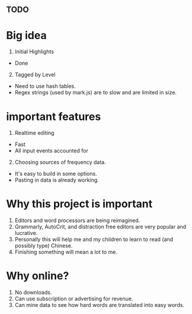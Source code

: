 ## TODO
# Big idea
1. Initial Highlights
  * Done
2. Tagged by Level
  * Need to use hash tables.
  * Regex strings (used by mark.js) are to slow and are limited in size.


# important features
1. Realtime editing
  * Fast
  * All input events accounted for
2. Choosing sources of frequency data.
  * It's easy to build in some options.
  * Pasting in data is already working.

# Why this project is important
1. Editors and word processors are being reimagined.
2. Grammarly, AutoCrit, and distraction free editors are very popular and lucrative.
3. Personally this will help me and my children to learn to read (and possibly type) Chinese.
4. Finishing something will mean a lot to me.

# Why online?
1. No downloads.
2. Can use subscription or advertising for revenue.
3. Can mine data to see how hard words are translated into easy words.
